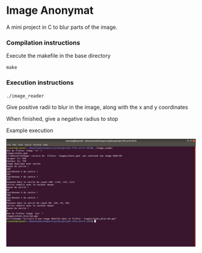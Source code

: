 # Image Anonymat

A mini project in C to blur parts of the image.

### Compilation instructions

Execute the makefile in the base directory

    make

### Execution instructions

    ./image_reader

Give positive radii to blur in the image, along with the x and y coordinates

When finished, give a negative radius to stop

Example execution

![Example execution](execution_image_reader.png)
